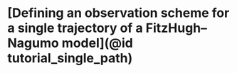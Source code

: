 # [Defining an observation scheme for a single trajectory of a FitzHugh–Nagumo model](@id tutorial_single_path)
